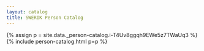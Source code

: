 ```yaml
---
layout: catalog
title: SWERIK Person Catalog
---
```

{% assign p = site.data._person-catalog.i-T4Uv8ggqh9EWe5z7TWaUq3 %}
{% include person-catalog.html p=p %}

